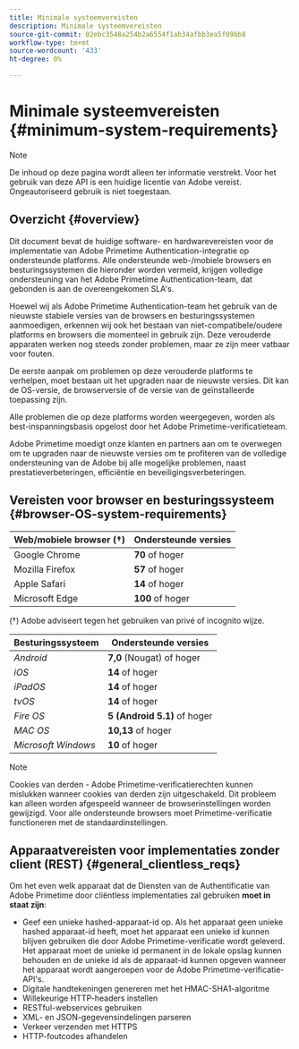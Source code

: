 ```yaml
---
title: Minimale systeemvereisten
description: Minimale systeemvereisten
source-git-commit: 02ebc3548a254b2a6554f1ab34afbb3ea5f09bb8
workflow-type: tm+mt
source-wordcount: '433'
ht-degree: 0%

---
```


# Minimale systeemvereisten {#minimum-system-requirements}

>[!NOTE]
>
>De inhoud op deze pagina wordt alleen ter informatie verstrekt. Voor het gebruik van deze API is een huidige licentie van Adobe vereist. Ongeautoriseerd gebruik is niet toegestaan.


## Overzicht {#overview}

Dit document bevat de huidige software- en hardwarevereisten voor de implementatie van Adobe Primetime Authentication-integratie op ondersteunde platforms. Alle ondersteunde web-/mobiele browsers en besturingssystemen die hieronder worden vermeld, krijgen volledige ondersteuning van het Adobe Primetime Authentication-team, dat gebonden is aan de overeengekomen SLA&#39;s.

Hoewel wij als Adobe Primetime Authentication-team het gebruik van de nieuwste stabiele versies van de browsers en besturingssystemen aanmoedigen, erkennen wij ook het bestaan van niet-compatibele/oudere platforms en browsers die momenteel in gebruik zijn. Deze verouderde apparaten werken nog steeds zonder problemen, maar ze zijn meer vatbaar voor fouten.

De eerste aanpak om problemen op deze verouderde platforms te verhelpen, moet bestaan uit het upgraden naar de nieuwste versies. Dit kan de OS-versie, de browserversie of de versie van de geïnstalleerde toepassing zijn.

Alle problemen die op deze platforms worden weergegeven, worden als best-inspanningsbasis opgelost door het Adobe Primetime-verificatieteam.

Adobe Primetime moedigt onze klanten en partners aan om te overwegen om te upgraden naar de nieuwste versies om te profiteren van de volledige ondersteuning van de Adobe bij alle mogelijke problemen, naast prestatieverbeteringen, efficiëntie en beveiligingsverbeteringen.


## Vereisten voor browser en besturingssysteem {#browser-OS-system-requirements}


| Web/mobiele browser (†) | Ondersteunde versies |
|---|---|
| Google Chrome | **70** of hoger |
| Mozilla Firefox | **57** of hoger |
| Apple Safari | **14** of hoger |
| Microsoft Edge | **100** of hoger |

(†) Adobe adviseert tegen het gebruiken van privé of incognito wijze.

| Besturingssysteem | Ondersteunde versies |
|---|---|
| *Android* | **7,0** (Nougat) of hoger |
| *iOS* | **14** of hoger |
| *iPadOS* | **14** of hoger |
| *tvOS* | **14** of hoger |
| *Fire OS* | **5 (Android 5.1)** of hoger |
| *MAC OS* | **10,13** of hoger |
| *Microsoft Windows* | **10** of hoger |




>[!NOTE]
>
>Cookies van derden - Adobe Primetime-verificatierechten kunnen mislukken wanneer cookies van derden zijn uitgeschakeld.  Dit probleem kan alleen worden afgespeeld wanneer de browserinstellingen worden gewijzigd. Voor alle ondersteunde browsers moet Primetime-verificatie functioneren met de standaardinstellingen.


## Apparaatvereisten voor implementaties zonder client (REST) {#general_clientless_reqs}


Om het even welk apparaat dat de Diensten van de Authentificatie van Adobe Primetime door cliëntless implementaties zal gebruiken **moet in staat zijn**:

* Geef een unieke hashed-apparaat-id op. Als het apparaat geen unieke hashed apparaat-id heeft, moet het apparaat een unieke id kunnen blijven gebruiken die door Adobe Primetime-verificatie wordt geleverd. Het apparaat moet de unieke id permanent in de lokale opslag kunnen behouden en de unieke id als de apparaat-id kunnen opgeven wanneer het apparaat wordt aangeroepen voor de Adobe Primetime-verificatie-API&#39;s.
* Digitale handtekeningen genereren met het HMAC-SHA1-algoritme
* Willekeurige HTTP-headers instellen
* RESTful-webservices gebruiken
* XML- en JSON-gegevensindelingen parseren
* Verkeer verzenden met HTTPS
* HTTP-foutcodes afhandelen
